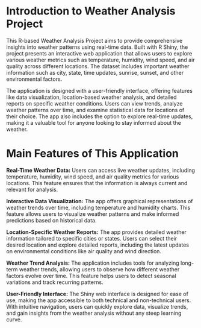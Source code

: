 # Introduction to Weather Analysis Project 
This R-based Weather Analysis Project aims to provide comprehensive insights into weather patterns using real-time data. Built with R Shiny, the project presents an interactive web application that allows users to explore various weather metrics such as temperature, humidity, wind speed, and air quality across different locations. The dataset includes important weather information such as city, state, time updates, sunrise, sunset, and other environmental factors.

The application is designed with a user-friendly interface, offering features like data visualization, location-based weather analysis, and detailed reports on specific weather conditions. Users can view trends, analyze weather patterns over time, and examine statistical data for locations of their choice. The app also includes the option to explore real-time updates, making it a valuable tool for anyone looking to stay informed about the weather.

# Main Features of This Application 
**Real-Time Weather Data:** Users can access live weather updates, including temperature, humidity, wind speed, and air quality metrics for various locations. This feature ensures that the information is always current and relevant for analysis.

**Interactive Data Visualization:** The app offers graphical representations of weather trends over time, including temperature and humidity charts. This feature allows users to visualize weather patterns and make informed predictions based on historical data.

**Location-Specific Weather Reports:** The app provides detailed weather information tailored to specific cities or states. Users can select their desired location and explore detailed reports, including the latest updates on environmental conditions like air quality and wind direction.

**Weather Trend Analysis:** The application includes tools for analyzing long-term weather trends, allowing users to observe how different weather factors evolve over time. This feature helps users to detect seasonal variations and track recurring patterns.

**User-Friendly Interface:** The Shiny web interface is designed for ease of use, making the app accessible to both technical and non-technical users. With intuitive navigation, users can quickly explore data, visualize trends, and gain insights from the weather analysis without any steep learning curve.
